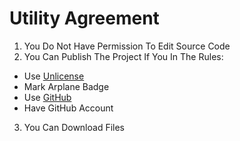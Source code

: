 # Utility Agreement
1. You Do Not Have Permission To Edit Source Code
2. You Can Publish The Project If You In The Rules:
  - Use [Unlicense](https://unlicese.org/)
  - Mark Arplane Badge
  - Use [GitHub](https://github.com/)
  - Have GitHub Account
3. You Can Download Files
